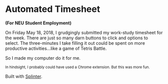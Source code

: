 # Automated Timesheet
**(For NEU Student Employment)**

On Friday May 18, 2018, I grudgingly submitted my work-study timesheet for the week. There are just so many
darn buttons to click and options to select. The three-minutes I take filling it out could be spent on more productive activities...like a game of Tetris Battle.

So I made my computer do it for me.

<sub>In hindsight, I probably could have used a Chrome extension. But this was more fun.</sub>

Built with [Splinter](https://splinter.readthedocs.io/en/latest/index.html).
